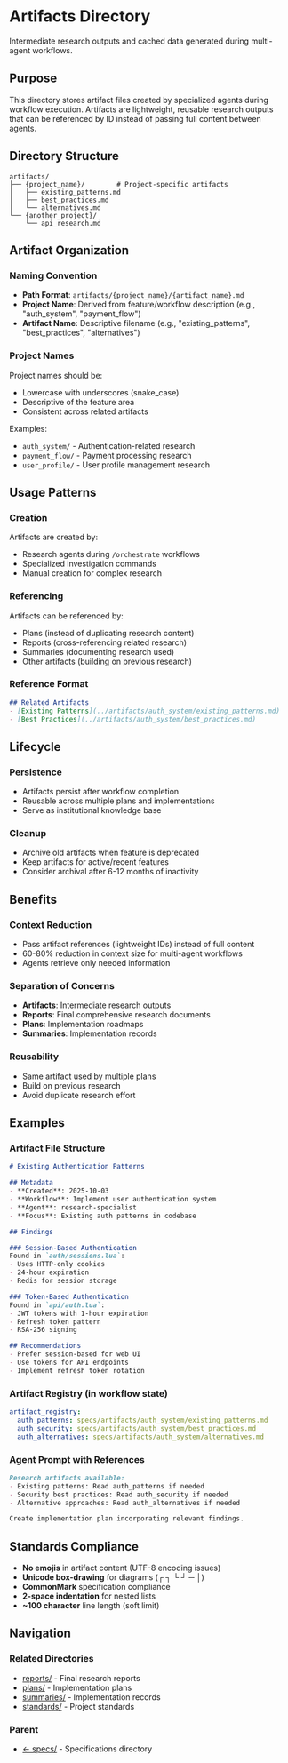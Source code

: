 # Artifacts Directory

Intermediate research outputs and cached data generated during multi-agent workflows.

## Purpose

This directory stores artifact files created by specialized agents during workflow execution. Artifacts are lightweight, reusable research outputs that can be referenced by ID instead of passing full content between agents.

## Directory Structure

```
artifacts/
├── {project_name}/        # Project-specific artifacts
│   ├── existing_patterns.md
│   ├── best_practices.md
│   └── alternatives.md
└── {another_project}/
    └── api_research.md
```

## Artifact Organization

### Naming Convention
- **Path Format**: `artifacts/{project_name}/{artifact_name}.md`
- **Project Name**: Derived from feature/workflow description (e.g., "auth_system", "payment_flow")
- **Artifact Name**: Descriptive filename (e.g., "existing_patterns", "best_practices", "alternatives")

### Project Names
Project names should be:
- Lowercase with underscores (snake_case)
- Descriptive of the feature area
- Consistent across related artifacts

Examples:
- `auth_system/` - Authentication-related research
- `payment_flow/` - Payment processing research
- `user_profile/` - User profile management research

## Usage Patterns

### Creation
Artifacts are created by:
- Research agents during `/orchestrate` workflows
- Specialized investigation commands
- Manual creation for complex research

### Referencing
Artifacts can be referenced by:
- Plans (instead of duplicating research content)
- Reports (cross-referencing related research)
- Summaries (documenting research used)
- Other artifacts (building on previous research)

### Reference Format
```markdown
## Related Artifacts
- [Existing Patterns](../artifacts/auth_system/existing_patterns.md)
- [Best Practices](../artifacts/auth_system/best_practices.md)
```

## Lifecycle

### Persistence
- Artifacts persist after workflow completion
- Reusable across multiple plans and implementations
- Serve as institutional knowledge base

### Cleanup
- Archive old artifacts when feature is deprecated
- Keep artifacts for active/recent features
- Consider archival after 6-12 months of inactivity

## Benefits

### Context Reduction
- Pass artifact references (lightweight IDs) instead of full content
- 60-80% reduction in context size for multi-agent workflows
- Agents retrieve only needed information

### Separation of Concerns
- **Artifacts**: Intermediate research outputs
- **Reports**: Final comprehensive research documents
- **Plans**: Implementation roadmaps
- **Summaries**: Implementation records

### Reusability
- Same artifact used by multiple plans
- Build on previous research
- Avoid duplicate research effort

## Examples

### Artifact File Structure

```markdown
# Existing Authentication Patterns

## Metadata
- **Created**: 2025-10-03
- **Workflow**: Implement user authentication system
- **Agent**: research-specialist
- **Focus**: Existing auth patterns in codebase

## Findings

### Session-Based Authentication
Found in `auth/sessions.lua`:
- Uses HTTP-only cookies
- 24-hour expiration
- Redis for session storage

### Token-Based Authentication
Found in `api/auth.lua`:
- JWT tokens with 1-hour expiration
- Refresh token pattern
- RSA-256 signing

## Recommendations
- Prefer session-based for web UI
- Use tokens for API endpoints
- Implement refresh token rotation
```

### Artifact Registry (in workflow state)

```yaml
artifact_registry:
  auth_patterns: specs/artifacts/auth_system/existing_patterns.md
  auth_security: specs/artifacts/auth_system/best_practices.md
  auth_alternatives: specs/artifacts/auth_system/alternatives.md
```

### Agent Prompt with References

```markdown
Research artifacts available:
- Existing patterns: Read auth_patterns if needed
- Security best practices: Read auth_security if needed
- Alternative approaches: Read auth_alternatives if needed

Create implementation plan incorporating relevant findings.
```

## Standards Compliance

- **No emojis** in artifact content (UTF-8 encoding issues)
- **Unicode box-drawing** for diagrams (┌ ┐ └ ┘ ─ │)
- **CommonMark** specification compliance
- **2-space indentation** for nested lists
- **~100 character** line length (soft limit)

## Navigation

### Related Directories
- [reports/](../reports/README.md) - Final research reports
- [plans/](../plans/README.md) - Implementation plans
- [summaries/](../summaries/README.md) - Implementation records
- [standards/](../standards/README.md) - Project standards

### Parent
- [← specs/](../README.md) - Specifications directory
